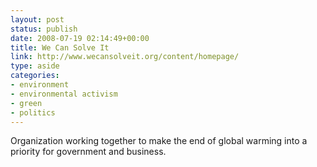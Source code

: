 ```yaml
---
layout: post
status: publish
date: 2008-07-19 02:14:49+00:00
title: We Can Solve It
link: http://www.wecansolveit.org/content/homepage/
type: aside
categories:
- environment
- environmental activism
- green
- politics
---
```


Organization working together to make the end of global warming into a priority for government and business.
